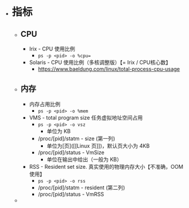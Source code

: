 - # 指标
	- ## CPU
		- Irix - CPU 使用比例
			- `ps -p <pid> -o %cpu=`
		- Solaris - CPU 使用比例（多核调整版）【= Irix / CPU核心数】
			- https://www.baeldung.com/linux/total-process-cpu-usage
	- ## 内存
		- 内存占用比例
			- `ps -p <pid> -o %mem`
		- VMS - total program size 任务虚拟地址空间占用
			- `ps -p <pid> -o vsz`
				- 单位为 KB
			- /proc/[pid]/statm - size (第一列)
				- 单位为[页]([[Linux 页]])，默认页大小为 4KB
			- /proc/[pid]/status - VmSize
				- 单位在输出中给出（一般为 KB）
		- RSS - Resident set size.   真实使用的物理内存大小【不准确，OOM 使用】
			- `ps -p <pid> -o rss`
			- /proc/[pid]/statm - resident (第二列)
			- /proc/[pid]/status - VmRSS
	-